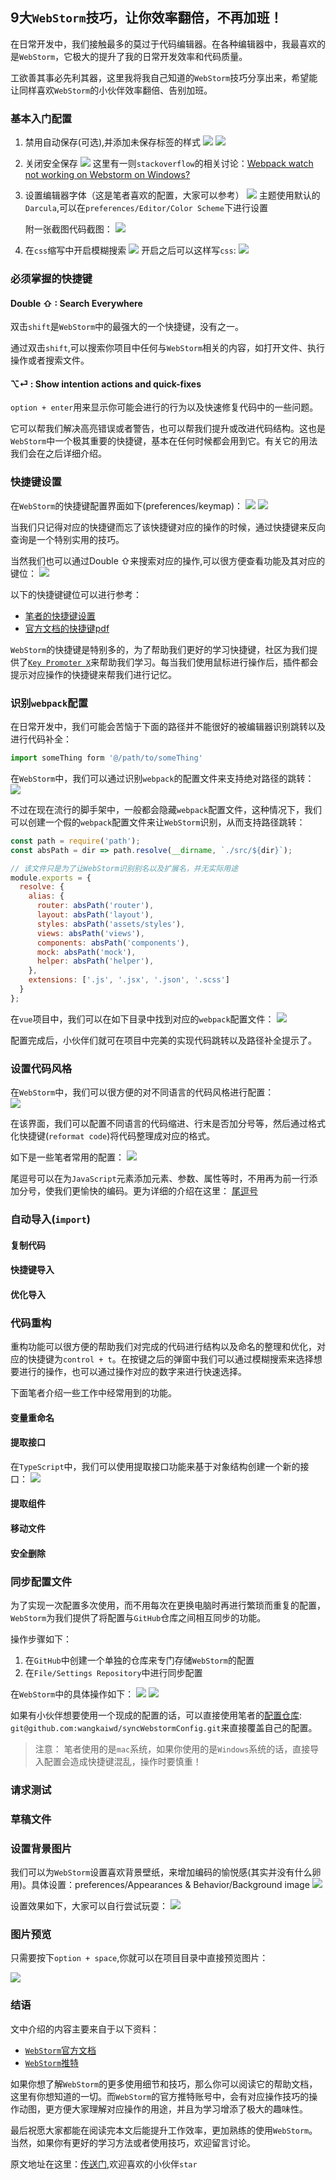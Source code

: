 ## 9大`WebStorm`技巧，让你效率翻倍，不再加班！

在日常开发中，我们接触最多的莫过于代码编辑器。在各种编辑器中，我最喜欢的是`WebStorm`，它极大的提升了我的日常开发效率和代码质量。

工欲善其事必先利其器，这里我将我自己知道的`WebStorm`技巧分享出来，希望能让同样喜欢`WebStorm`的小伙伴效率翻倍、告别加班。

### 基本入门配置
1. 禁用自动保存(可选),并添加未保存标签的样式
    ![](https://raw.githubusercontent.com/wangkaiwd/drawing-bed/master/tools-skill-webstorm-don't-auto-save.png)
    ![](https://raw.githubusercontent.com/wangkaiwd/drawing-bed/master/tools-skills-webstorm-mark-modified-asterisk.png)
3. 关闭安全保存
   ![](https://raw.githubusercontent.com/wangkaiwd/drawing-bed/master/tools-skill-webstorm-safe-write-close.png)
   这里有一则`stackoverflow`的相关讨论：[Webpack watch not working on Webstorm on Windows?
](https://stackoverflow.com/a/34225091)
4. 设置编辑器字体（这是笔者喜欢的配置，大家可以参考）
   ![](https://raw.githubusercontent.com/wangkaiwd/drawing-bed/master/webstorm-skill-font.png)
   主题使用默认的`Darcula`,可以在`preferences/Editor/Color Scheme`下进行设置
   
   附一张截图代码截图：
   ![](https://raw.githubusercontent.com/wangkaiwd/drawing-bed/master/tools-skills-webstorm-display.png)
5. 在`css`缩写中开启模糊搜索
   ![](https://raw.githubusercontent.com/wangkaiwd/drawing-bed/master/tools-skill-webstorm-css-abbreviation.png)
   开启之后可以这样写`css`:
   ![](https://raw.githubusercontent.com/wangkaiwd/drawing-bed/master/tools-skills-webstorm-css-abbreviation.gif)

### 必须掌握的快捷键
#### Double ⇧ : Search Everywhere
双击`shift`是`WebStorm`中的最强大的一个快捷键，没有之一。

通过双击`shift`,可以搜索你项目中任何与`WebStorm`相关的内容，如打开文件、执行操作或者搜索文件。

#### ⌥⏎ : Show intention actions and quick-fixes
`option + enter`用来显示你可能会进行的行为以及快速修复代码中的一些问题。

它可以帮我们解决高亮错误或者警告，也可以帮我们提升或改进代码结构。这也是`WebStorm`中一个极其重要的快捷键，基本在任何时候都会用到它。有关它的用法我们会在之后详细介绍。

### 快捷键设置
在`WebStorm`的快捷键配置界面如下(preferences/keymap)：
![](https://raw.githubusercontent.com/wangkaiwd/drawing-bed/master/tools-skills-webstorm-kemap-view.png)
![](https://raw.githubusercontent.com/wangkaiwd/drawing-bed/master/tools-skills-webstorm-keymap-gif1.gif)

当我们只记得对应的快捷键而忘了该快捷键对应的操作的时候，通过快捷键来反向查询是一个特别实用的技巧。

当然我们也可以通过Double ⇧来搜索对应的操作,可以很方便查看功能及其对应的键位：
 ![](https://raw.githubusercontent.com/wangkaiwd/drawing-bed/master/tools-webstorm-find-actions.png)

以下的快捷键键位可以进行参考：
* [笔者的快捷键设置]()
* [官方文档的快捷键pdf](https://resources.jetbrains.com/storage/products/webstorm/docs/WebStorm_ReferenceCard.pdf?_ga=2.153677624.1821999752.1577150178-1331372459.1577150178)

`WebStorm`的快捷键是特别多的，为了帮助我们更好的学习快捷键，社区为我们提供了[`Key Promoter X`](https://plugins.jetbrains.com/plugin/9792-key-promoter-x/)来帮助我们学习。每当我们使用鼠标进行操作后，插件都会提示对应操作的快捷键来帮我们进行记忆。


### 识别`webpack`配置
在日常开发中，我们可能会苦恼于下面的路径并不能很好的被编辑器识别跳转以及进行代码补全：
```js
import someThing form '@/path/to/someThing'
```
在`WebStorm`中，我们可以通过识别`webpack`的配置文件来支持绝对路径的跳转： 
![](https://raw.githubusercontent.com/wangkaiwd/drawing-bed/master/tools-skills-webstorm-webpack-config.png)

不过在现在流行的脚手架中，一般都会隐藏`webpack`配置文件，这种情况下，我们可以创建一个假的`webpack`配置文件来让`WebStorm`识别，从而支持路径跳转：
```js
const path = require('path');
const absPath = dir => path.resolve(__dirname, `./src/${dir}`);

// 该文件只是为了让WebStorm识别别名以及扩展名，并无实际用途
module.exports = {
  resolve: {
    alias: {
      router: absPath('router'),
      layout: absPath('layout'),
      styles: absPath('assets/styles'),
      views: absPath('views'),
      components: absPath('components'),
      mock: absPath('mock'),
      helper: absPath('helper'),
    },
    extensions: ['.js', '.jsx', '.json', '.scss']
  }
};
```

在`vue`项目中，我们可以在如下目录中找到对应的`webpack`配置文件：
![](https://raw.githubusercontent.com/wangkaiwd/drawing-bed/master/tools-skills-webstorm-webpack-config-vue.png)

配置完成后，小伙伴们就可在项目中完美的实现代码跳转以及路径补全提示了。

### 设置代码风格
在`WebStorm`中，我们可以很方便的对不同语言的代码风格进行配置：  
![](https://raw.githubusercontent.com/wangkaiwd/drawing-bed/master/tools-skills-webstorm-code-style.png)

在该界面，我们可以配置不同语言的代码缩进、行末是否加分号等，然后通过格式化快捷键(`reformat code`)将代码整理成对应的格式。

如下是一些笔者常用的配置：
![](https://raw.githubusercontent.com/wangkaiwd/drawing-bed/master/tools-skills-webstorm-js-code-style-sipmle.png)

尾逗号可以在为`JavaScript`元素添加元素、参数、属性等时，不用再为前一行添加分号，使我们更愉快的编码。更为详细的介绍在这里： [尾逗号](https://developer.mozilla.org/zh-CN/docs/Web/JavaScript/Reference/Trailing_commas)

### 自动导入(`import`)

#### 复制代码

#### 快捷键导入

#### 优化导入

### 代码重构
重构功能可以很方便的帮助我们对完成的代码进行结构以及命名的整理和优化，对应的快捷键为`control + t`。在按键之后的弹窗中我们可以通过模糊搜索来选择想要进行的操作，也可以通过操作对应的数字来进行快速选择。

下面笔者介绍一些工作中经常用到的功能。

#### 变量重命名

#### 提取接口
在`TypeScript`中，我们可以使用提取接口功能来基于对象结构创建一个新的接口：
[![](https://pbs.twimg.com/tweet_video_thumb/Du8sWaGXcAE0MzX.jpg)](https://video.twimg.com/tweet_video/Du8sWaGXcAE0MzX.mp4)

#### 提取组件

#### 移动文件

#### 安全删除

### 同步配置文件
为了实现一次配置多次使用，而不用每次在更换电脑时再进行繁琐而重复的配置，`WebStorm`为我们提供了将配置与`GitHub`仓库之间相互同步的功能。

操作步骤如下：  
1. 在`GitHub`中创建一个单独的仓库来专门存储`WebStorm`的配置
2. 在`File/Settings Repository`中进行同步配置

在`WebStorm`中的具体操作如下：
![](https://raw.githubusercontent.com/wangkaiwd/drawing-bed/master/tools-skills-sync-settings-file.png)
![](https://raw.githubusercontent.com/wangkaiwd/drawing-bed/master/tools-skills-webstorm-sync-config-repository-set.png)

如果有小伙伴想要使用一个现成的配置的话，可以直接使用笔者的[配置仓库](https://github.com/wangkaiwd/syncWebstormConfig): `git@github.com:wangkaiwd/syncWebstormConfig.git`来直接覆盖自己的配置。

> 注意： 笔者使用的是`mac`系统，如果你使用的是`Windows`系统的话，直接导入配置会造成快捷键混乱，操作时要慎重！ 

### 请求测试


### 草稿文件

### 设置背景图片
我们可以为`WebStorm`设置喜欢背景壁纸，来增加编码的愉悦感(其实并没有什么卵用)。具体设置：preferences/Appearances & Behavior/Background image
![](https://raw.githubusercontent.com/wangkaiwd/drawing-bed/master/tools-skills-webstorm-background.png)

设置效果如下，大家可以自行尝试玩耍：
![](https://raw.githubusercontent.com/wangkaiwd/drawing-bed/master/tools-skills-webstorm-background-preview.png)

### 图片预览
只需要按下`option + space`,你就可以在项目目录中直接预览图片：  

[![](https://pbs.twimg.com/tweet_video_thumb/EFPoNFnXoAA68LJ.jpg)](https://video.twimg.com/tweet_video/EFPoNFnXoAA68LJ.mp4)

### 结语

文中介绍的内容主要来自于以下资料：
* [`WebStorm`官方文档](https://www.jetbrains.com/help/webstorm/meet-webstorm.html) 
* [`WebStorm`推特](https://twitter.com/WebStormIDE)

如果你想了解`WebStorm`的更多使用细节和技巧，那么你可以阅读它的帮助文档，这里有你想知道的一切。而`WebStorm`的官方推特账号中，会有对应操作技巧的操作动图，更方便大家理解对应操作的用途，并且为学习增添了极大的趣味性。

最后祝愿大家都能在阅读完本文后能提升工作效率，更加熟练的使用`WebStorm`。当然，如果你有更好的学习方法或者使用技巧，欢迎留言讨论。

原文地址在这里：[传送门](https://github.com/wangkaiwd/WebStorm-Skills/blob/master/WebStorm.md),欢迎喜欢的小伙伴`star`
